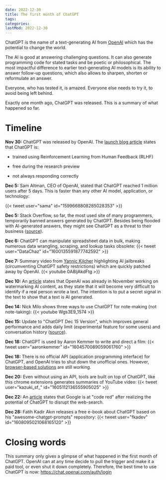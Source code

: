 ```yaml
---
date: 2022-12-30
title: The first month of ChatGPT
tags:
categories:
lastMod: 2022-12-30
---
```

ChatGPT is the name of a text-generating AI from [OpenAI](https://openai.com) which has the potential to change the world.

The AI is good at answering challenging questions. It can also generate programming code for stated tasks and be poetic or philosophical. The most impactful difference to earlier text-generating AI models is its ability to answer follow-up questions, which also allows to sharpen, shorten or reformulate an answer.

Everyone, who has tested it, is amazed. Everyone else needs to try it, to avoid being left behind.

Exactly one month ago, ChatGPT was released. This is a summary of what happened so far.

# Timeline

**Nov 30:** ChatGPT was released by OpenAI. The [launch blog article](https://openai.com/blog/chatgpt/) states that ChatGPT is:

  + trained using Reinforcement Learning from Human Feedback (RLHF)

  + free during the research preview

  + not always responding correctly

**Dec 5:** Sam Altman, CEO of OpenAI, stated that ChatGPT reached 1 million users after 5 days. This is faster than any other AI model, application, or technology:

{{< tweet user="sama" id="1599668808285028353" >}}

**Dec 5:** Stack Overflow, so far, the most used site of many programmers, temporarily banned answers generated by ChatGPT. Besides being flooded with AI-generated answers, they might see ChatGPT as a threat to their business ([source](https://meta.stackoverflow.com/questions/421831/temporary-policy-chatgpt-is-banned)).

**Dec 6:** ChatGPT can manipulate spreadsheet data in bulk, making numerous data wrangling, scraping, and lookup tasks obsolete:
{{< tweet user="DataChaz" id="1600135591877742592" >}}

**Dec 7:** Summary video from [Yannic Kilcher](https://www.linkedin.com/post/edit/7014530662464372736/#) highlighting AI jailbreaks (circumventing ChatGPT safety restrictions) which are quickly patched away by OpenAI.
{{< youtube 0A8ljAkdFtg >}}

**Dec 10:** An [article](https://techcrunch.com/2022/12/10/openais-attempts-to-watermark-ai-text-hit-limits/) states that OpenAI was already in November working on watermarking AI content, as they state that it will become very difficult to identify if a real person wrote a text. The intention is to put a secret signal in the text to show that a text is AI generated.

**Dec 14:** Nick Milo shows three ways to use ChatGPT for note-making (not note-taking):
{{< youtube Wgs3E9_1574 >}}

**Dec 15:** Update to "ChatGPT Dec 15 Version", which improves general performance and adds daily limit (experimental feature for some users) and conversation history ([source](https://help.openai.com/en/articles/6825453-chatgpt-release-notes)).

**Dec 18:** ChatGPT is used by Aaron Kemmer to write and direct a film:
{{< tweet user="aaronkemmer" id="1604570089059061760" >}}

**Dec 18:** There is no official API (application programming interface) for ChatGPT, and OpenAI tries to shut down the unofficial ones. However, [browser-based solutions](https://github.com/transitive-bullshit/chatgpt-api) are still working.

**Dec 20:** Even without using an API, tools are built on top of ChatGPT, like this chrome extensions generates summaries of YouTube video:
{{< tweet user="kazuki_sf_" id="1605112136555905025" >}}

**Dec 22:** An [article](https://9to5google.com/2022/12/21/google-code-red-chatgpt/) states that Google is at "code red" after realizing the potential of ChatGPT to disrupt the web-search.

**Dec 28:** Fatih Kadir Akın releases a free e-book about ChatGPT based on his "awesome-chatgpt-prompts" repository:
{{< tweet user="fkadev" id="1608095021068165120" >}}

# Closing words

This summary only gives a glimpse of what happened in the first month of ChatGPT. OpenAI can at any time decide to pull the trigger and make it a paid tool, or even shut it down completely. Therefore, the best time to use ChatGPT is now: https://chat.openai.com/auth/login
